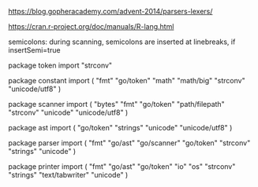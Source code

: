 https://blog.gopheracademy.com/advent-2014/parsers-lexers/

https://cran.r-project.org/doc/manuals/R-lang.html


semicolons: during scanning, semicolons are inserted at linebreaks, if insertSemi=true


package token
import "strconv"


package constant
import (
	"fmt"
	"go/token"
	"math"
	"math/big"
	"strconv"
	"unicode/utf8"
)


package scanner
import (
	"bytes"
	"fmt"
	"go/token"
	"path/filepath"
	"strconv"
	"unicode"
	"unicode/utf8"
)


package ast
import (
	"go/token"
	"strings"
	"unicode"
	"unicode/utf8"
)

package parser
import (
	"fmt"
	"go/ast"
	"go/scanner"
	"go/token"
	"strconv"
	"strings"
	"unicode"
)

package printer
import (
	"fmt"
	"go/ast"
	"go/token"
	"io"
	"os"
	"strconv"
	"strings"
	"text/tabwriter"
	"unicode"
)
